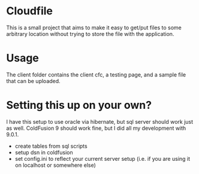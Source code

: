 Cloudfile
=========
This is a small project that aims to make it easy to get/put files to some arbitrary location without trying to store the file with the application.

Usage
=====
The client folder contains the client cfc, a testing page, and a sample file that can be uploaded.

Setting this up on your own?
============================
I have this setup to use oracle via hibernate, but sql server should work just as well.  ColdFusion 9 should work fine, but I did all my development with 9.0.1.

- create tables from sql scripts
- setup dsn in coldfusion
- set config.ini to reflect your current server setup (i.e. if you are using it on localhost or somewhere else)